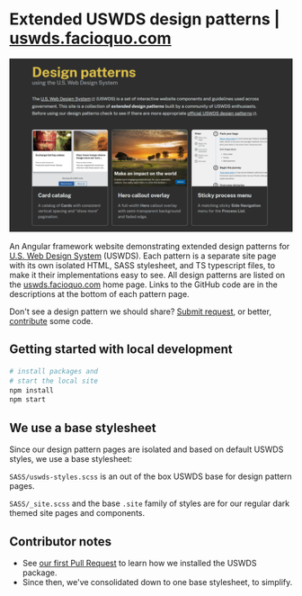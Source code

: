 # Extended USWDS design patterns | [uswds.facioquo.com](https://uswds.facioquo.com)

[![website screenshot](/.offline/site-thumbnail.png)](https://uswds.facioquo.com)

An Angular framework website demonstrating extended design patterns for [U.S. Web Design System](https://designsystem.digital.gov) (USWDS).  Each pattern is a separate site page with its own isolated HTML, SASS stylesheet, and TS typescript files, to make it their implementations easy to see.  All design patterns are listed on the [uswds.facioquo.com](https://uswds.facioquo.com) home page.  Links to the GitHub code are in the descriptions at the bottom of each pattern page.

Don't see a design pattern we should share?  [Submit request](https://github.com/facioquo/uswds-design-patterns/issues/new/choose), or better, [contribute](https://github.com/facioquo/.github/blob/main/CONTRIBUTING.md) some code.

## Getting started with local development

```bash
# install packages and 
# start the local site
npm install
npm start
```

## We use a base stylesheet

Since our design pattern pages are isolated and based on default USWDS styles, we use a base stylesheet:

`SASS/uswds-styles.scss` is an out of the box USWDS base for design pattern pages.

`SASS/_site.scss` and the base `.site` family of styles are for our regular dark themed site pages and components.

## Contributor notes

- See [our first Pull Request](https://github.com/facioquo/uswds-design-patterns/pull/1) to learn how we installed the USWDS package.
- Since then, we've consolidated down to one base stylesheet, to simplify.
